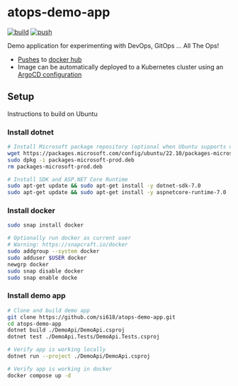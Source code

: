 # atops-demo-app

[![build](https://github.com/si618/atops-demo-app/actions/workflows/build.yml/badge.svg)](https://github.com/si618/atops-demo-app/actions/workflows/build.yml)
[![push](https://github.com/si618/atops-demo-app/actions/workflows/push.yml/badge.svg)](https://github.com/si618/atops-demo-app/actions/workflows/push.yml)

Demo application for experimenting with DevOps, GitOps ... All The Ops!

- [Pushes](https://github.com/si618/atops-demo-app/actions/workflows/push.yml) to [docker hub](https://hub.docker.com/repository/docker/si618/atops-demo-app/general)
- Image can be automatically deployed to a Kubernetes cluster using an [ArgoCD configuration](https://github.com/si618/atops-demo-config)

## Setup

Instructions to build on Ubuntu

### Install dotnet

```bash
# Install Microsoft package repository (optional when Ubuntu supports dotnet 7)
wget https://packages.microsoft.com/config/ubuntu/22.10/packages-microsoft-prod.deb -O packages-microsoft-prod.deb
sudo dpkg -i packages-microsoft-prod.deb
rm packages-microsoft-prod.deb

# Install SDK and ASP.NET Core Runtime
sudo apt-get update && sudo apt-get install -y dotnet-sdk-7.0
sudo apt-get update && sudo apt-get install -y aspnetcore-runtime-7.0
```

### Install docker

```bash
sudo snap install docker
```
```bash
# Optionally run docker as current user
# Warning: https://snapcraft.io/docker
sudo addgroup --system docker
sudo adduser $USER docker
newgrp docker
sudo snap disable docker
sudo snap enable docke
```

### Install demo app

```bash
# Clone and build demo app
git clone https://github.com/si618/atops-demo-app.git
cd atops-demo-app
dotnet build ./DemoApi/DemoApi.csproj
dotnet test ./DemoApi.Tests/DemoApi.Tests.csproj

# Verify app is working locally
dotnet run --project ./DemoApi/DemoApi.csproj

# Verify app is working in docker
docker compose up -d
```